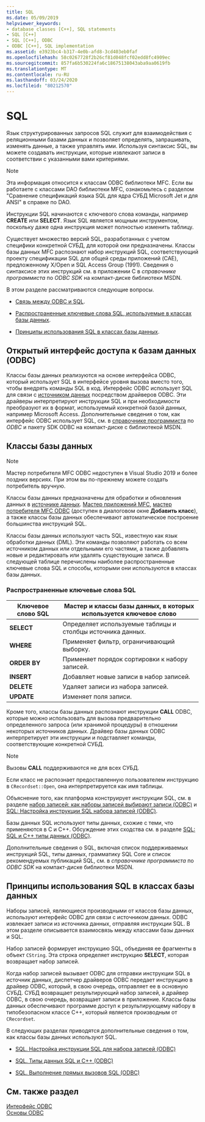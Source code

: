 ```yaml
---
title: SQL
ms.date: 05/09/2019
helpviewer_keywords:
- database classes [C++], SQL statements
- SQL [C++]
- SQL [C++], ODBC
- ODBC [C++], SQL implementation
ms.assetid: e3923bc4-b317-4e0b-afd8-3cd403eb0faf
ms.openlocfilehash: 58c0267728f2b26cf81d048fcf02edd8fc4909ec
ms.sourcegitcommit: 857fa6b530224fa6c18675138043aba9aa0619fb
ms.translationtype: MT
ms.contentlocale: ru-RU
ms.lasthandoff: 03/24/2020
ms.locfileid: "80212570"
---
```

# <a name="sql"></a>SQL

Язык структурированных запросов SQL служит для взаимодействия с реляционными базами данных и позволяет определять, запрашивать, изменять данные, а также управлять ими. Используя синтаксис SQL, вы можете создавать инструкции, которые извлекают записи в соответствии с указанными вами критериями.

> [!NOTE]
>  Эта информация относится к классам ODBC библиотеки MFC. Если вы работаете с классами DAO библиотеки MFC, ознакомьтесь с разделом "Сравнение спецификаций языка SQL для ядра СУБД Microsoft Jet и для ANSI" в справке по DAO.

Инструкции SQL начинаются с ключевого слова команды, например **CREATE** или **SELECT**. Язык SQL является мощным инструментом, поскольку даже одна инструкция может полностью изменить таблицу.

Существует множество версий SQL, разработанных с учетом специфики конкретной СУБД, для которой они предназначены. Классы базы данных MFC распознают набор инструкций SQL, соответствующий проекту спецификации SQL для общей среды приложений (CAE), предложенному X/Open и SQL Access Group (1991). Сведения о синтаксисе этих инструкций см. в приложении C в *справочнике программиста* по *ODBC SDK* на компакт-диске библиотеки MSDN.

В этом разделе рассматриваются следующие вопросы.

- [Связь между ODBC и SQL](#_core_open_database_connectivity_.28.odbc.29).

- [Распространенные ключевые слова SQL, используемые в классах базы данных](#_core_the_database_classes).

- [Принципы использования SQL в классах базы данных](#_core_how_the_database_classes_use_sql).

##  <a name="open-database-connectivity-odbc"></a><a name="_core_open_database_connectivity_.28.odbc.29"></a> Открытый интерфейс доступа к базам данных (ODBC)

Классы базы данных реализуются на основе интерфейса ODBC, который использует SQL в интерфейсе уровня вызова вместо того, чтобы внедрять команды SQL в код. Интерфейс ODBC использует SQL для связи с [источником данных](../../data/odbc/data-source-odbc.md) посредством драйверов ODBC. Эти драйверы интерпретируют инструкции SQL и при необходимости преобразуют их в формат, используемый конкретной базой данных, например Microsoft Access. Дополнительные сведения о том, как интерфейс ODBC использует SQL, см. в [справочнике программиста](../../data/odbc/odbc-basics.md) по *ODBC* и пакету SDK ODBC на компакт-диске с библиотекой MSDN.

##  <a name="database-classes"></a><a name="_core_the_database_classes"></a> Классы базы данных

> [!NOTE]
> Мастер потребителя MFC ODBC недоступен в Visual Studio 2019 и более поздних версиях. При этом вы по-прежнему можете создать потребитель вручную.

Классы базы данных предназначены для обработки и обновления данных в [источнике данных](../../data/odbc/data-source-odbc.md). [Мастер приложений MFC](../../mfc/reference/database-support-mfc-application-wizard.md), [мастер потребителя MFC ODBC](../../mfc/reference/adding-an-mfc-odbc-consumer.md) (доступен в диалоговом окне **Добавить класс**), а также классы базы данных обеспечивают автоматическое построение большинства инструкций SQL.

Классы базы данных используют часть SQL, известную как язык обработки данных (DML). Эти команды позволяют работать со всем источником данных или отдельными его частями, а также добавлять новые и редактировать или удалять существующие записи. В следующей таблице перечислены наиболее распространенные ключевые слова SQL и способы, которыми они используются в классах базы данных.

### <a name="some-common-sql-keywords"></a>Распространенные ключевые слова SQL

|Ключевое слово SQL|Мастер и классы базы данных, в которых используется ключевое слово|
|-----------------|---------------------------------------------|
|**SELECT**|Определяет используемые таблицы и столбцы источника данных.|
|**WHERE**|Применяет фильтр, ограничивающий выборку.|
|**ORDER BY**|Применяет порядок сортировки к набору записей.|
|**INSERT**|Добавляет новые записи в набор записей.|
|**DELETE**|Удаляет записи из набора записей.|
|**UPDATE**|Изменяет поля записи.|

Кроме того, классы базы данных распознают инструкции **CALL** ODBC, которые можно использовать для вызова предварительно определенного запроса (или хранимой процедуры) в отношении некоторых источников данных. Драйвер базы данных ODBC интерпретирует эти инструкции и подставляет команды, соответствующие конкретной СУБД.

> [!NOTE]
>  Вызовы **CALL** поддерживаются не для всех СУБД.

Если класс не распознает предоставленную пользователем инструкцию в `CRecordset::Open`, она интерпретируется как имя таблицы.

Объяснение того, как платформа конструирует инструкции SQL, см. в разделе [набор записей: как наборы записей выбирают записи (ODBC)](../../data/odbc/recordset-how-recordsets-select-records-odbc.md) и [SQL: Настройка инструкции SQL набора записей (ODBC)](../../data/odbc/sql-customizing-your-recordsets-sql-statement-odbc.md).

Базы данных SQL используют типы данных, схожие с теми, что применяются в C и C++. Обсуждение этих сходства см. в разделе [SQL: SQL и C++ типы данных (ODBC)](../../data/odbc/sql-sql-and-cpp-data-types-odbc.md).

Дополнительные сведения о SQL, включая список поддерживаемых инструкций SQL, типы данных, грамматику SQL Core и список рекомендуемых публикаций SQL, см. в *справочнике программиста* по *ODBC SDK* на компакт-диске библиотеки MSDN.

##  <a name="how-the-database-classes-use-sql"></a><a name="_core_how_the_database_classes_use_sql"></a> Принципы использования SQL в классах базы данных

Наборы записей, являющиеся производными от классов базы данных, используют интерфейс ODBC для связи с источником данных. ODBC извлекает записи из источника данных, отправляя инструкции SQL. В этом разделе описывается взаимосвязь между классами базы данных и SQL.

Набор записей формирует инструкцию SQL, объединяя ее фрагменты в объект `CString`. Эта строка определяет инструкцию **SELECT**, которая возвращает набор записей.

Когда набор записей вызывает ODBC для отправки инструкции SQL в источник данных, диспетчер драйверов ODBC передает инструкцию в драйвер ODBC, который, в свою очередь, отправляет ее в основную СУБД. СУБД возвращает результирующий набор записей, а драйвер ODBC, в свою очередь, возвращает записи в приложение. Классы базы данных обеспечивают программе доступ к результирующему набору в типобезопасном классе C++, который является производным от `CRecordset`.

В следующих разделах приводятся дополнительные сведения о том, как классы базы данных используют SQL.

- [SQL. Настройка инструкции SQL для набора записей (ODBC)](../../data/odbc/sql-customizing-your-recordsets-sql-statement-odbc.md)

- [SQL. Типы данных SQL и C++ (ODBC)](../../data/odbc/sql-sql-and-cpp-data-types-odbc.md)

- [SQL. Выполнение прямых вызовов SQL (ODBC)](../../data/odbc/sql-making-direct-sql-calls-odbc.md)

## <a name="see-also"></a>См. также раздел

[Интерфейс ODBC](../../data/odbc/open-database-connectivity-odbc.md)<br/>
[Основы ODBC](../../data/odbc/odbc-basics.md)
